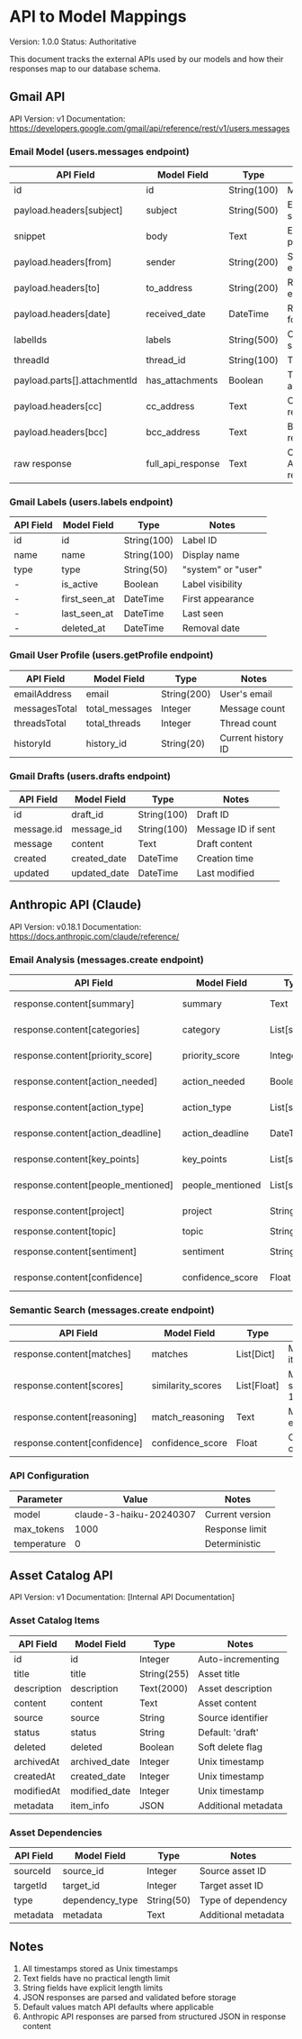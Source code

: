 # API to Model Mappings

Version: 1.0.0
Status: Authoritative

This document tracks the external APIs used by our models and how their responses map to our database schema.

## Gmail API

API Version: v1
Documentation: https://developers.google.com/gmail/api/reference/rest/v1/users.messages

### Email Model (users.messages endpoint)

API Field                      | Model Field       | Type          | Notes
------------------------------|-------------------|---------------|------------------------
id                           | id                | String(100)   | Message ID
payload.headers[subject]     | subject          | String(500)   | Email subject
snippet                      | body             | Text          | Email preview
payload.headers[from]        | sender           | String(200)   | Sender email
payload.headers[to]          | to_address       | String(200)   | Recipient email
payload.headers[date]        | received_date    | DateTime      | RFC 2822 format
labelIds                     | labels           | String(500)   | Comma-separated
threadId                     | thread_id        | String(100)   | Thread ID
payload.parts[].attachmentId | has_attachments  | Boolean       | True if any attachments
payload.headers[cc]          | cc_address       | Text          | CC recipients
payload.headers[bcc]         | bcc_address      | Text          | BCC recipients
raw response                 | full_api_response| Text          | Complete API response

### Gmail Labels (users.labels endpoint)

API Field | Model Field    | Type       | Notes
----------|---------------|------------|------------------
id        | id           | String(100) | Label ID
name      | name         | String(100) | Display name
type      | type         | String(50)  | "system" or "user"
-         | is_active    | Boolean     | Label visibility
-         | first_seen_at| DateTime    | First appearance
-         | last_seen_at | DateTime    | Last seen
-         | deleted_at   | DateTime    | Removal date

### Gmail User Profile (users.getProfile endpoint)

API Field     | Model Field     | Type       | Notes
--------------|----------------|------------|------------------
emailAddress  | email         | String(200) | User's email
messagesTotal | total_messages| Integer     | Message count
threadsTotal  | total_threads | Integer     | Thread count
historyId     | history_id    | String(20)  | Current history ID

### Gmail Drafts (users.drafts endpoint)

API Field    | Model Field    | Type       | Notes
-------------|---------------|------------|------------------
id           | draft_id      | String(100)| Draft ID
message.id   | message_id    | String(100)| Message ID if sent
message      | content       | Text       | Draft content
created      | created_date  | DateTime   | Creation time
updated      | updated_date  | DateTime   | Last modified

## Anthropic API (Claude)

API Version: v0.18.1
Documentation: https://docs.anthropic.com/claude/reference/

### Email Analysis (messages.create endpoint)

API Field                      | Model Field      | Type        | Notes
------------------------------|------------------|-------------|------------------
response.content[summary]      | summary         | Text        | Analysis summary
response.content[categories]   | category        | List[str]   | Email categories
response.content[priority_score]| priority_score  | Integer     | Priority (1-5)
response.content[action_needed] | action_needed   | Boolean     | Action required
response.content[action_type]  | action_type     | List[str]   | Types of actions
response.content[action_deadline]| action_deadline | DateTime    | Action due date
response.content[key_points]   | key_points      | List[str]   | Main points
response.content[people_mentioned]| people_mentioned| List[str]   | People in email
response.content[project]      | project         | String(100) | Project name
response.content[topic]        | topic           | String(100) | Email topic
response.content[sentiment]    | sentiment       | String(50)  | Email sentiment
response.content[confidence]   | confidence_score| Float       | Analysis confidence

### Semantic Search (messages.create endpoint)

API Field                      | Model Field      | Type        | Notes
------------------------------|------------------|-------------|------------------
response.content[matches]      | matches         | List[Dict]  | Matching items
response.content[scores]       | similarity_scores| List[Float] | Match scores (0-1)
response.content[reasoning]    | match_reasoning  | Text        | Match explanation
response.content[confidence]   | confidence_score| Float       | Overall confidence

### API Configuration

Parameter    | Value                  | Notes
-------------|------------------------|------------------
model        | claude-3-haiku-20240307| Current version
max_tokens   | 1000                  | Response limit
temperature  | 0                     | Deterministic

## Asset Catalog API

API Version: v1
Documentation: [Internal API Documentation]

### Asset Catalog Items

API Field | Model Field    | Type       | Notes
----------|---------------|------------|------------------
id        | id           | Integer    | Auto-incrementing
title     | title        | String(255)| Asset title
description| description | Text(2000) | Asset description
content   | content      | Text       | Asset content
source    | source       | String     | Source identifier
status    | status       | String     | Default: 'draft'
deleted   | deleted      | Boolean    | Soft delete flag
archivedAt| archived_date| Integer    | Unix timestamp
createdAt | created_date | Integer    | Unix timestamp
modifiedAt| modified_date| Integer    | Unix timestamp
metadata  | item_info    | JSON       | Additional metadata

### Asset Dependencies

API Field | Model Field    | Type       | Notes
----------|---------------|------------|------------------
sourceId  | source_id     | Integer    | Source asset ID
targetId  | target_id     | Integer    | Target asset ID
type      | dependency_type| String(50) | Type of dependency
metadata  | metadata      | Text       | Additional metadata

## Notes

1. All timestamps stored as Unix timestamps
2. Text fields have no practical length limit
3. String fields have explicit length limits
4. JSON responses are parsed and validated before storage
5. Default values match API defaults where applicable
6. Anthropic API responses are parsed from structured JSON in response content
